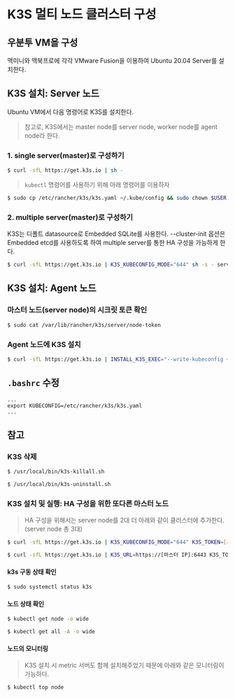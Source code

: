 # K3S 멀티 노드 클러스터 구성


## 우분투 VM을 구성
맥미니와 맥북프로에 각각 VMware Fusion을 이용하여 Ubuntu 20.04 Server를 설치한다.

## K3S 설치: Server 노드

Ubuntu VM에서 다음 명령어로 K3S를 설치한다.

> 참고로, K3S에서는 master node를 server node, worker node를 agent node라 한다.

### 1. single server(master)로 구성하기

```sh
$ curl -sfL https://get.k3s.io | sh -
```

> `kubectl` 명령어를 사용하기 위해 아래 명령어를 이용하자

```sh
$ sudo cp /etc/rancher/k3s/k3s.yaml ~/.kube/config && sudo chown $USER ~/.kube/config && sudo chmod 644 ~/.kube/config && export KUBECONFIG=~/.kube/config
```


### 2. multiple server(master)로 구성하기 
K3S는 디폴트 datasource로 Embedded SQLite를 사용한다. --cluster-init 옵션은 Embedded etcd를 사용하도록 하여 multiple server를 통한 HA 구성을 가능하게 한다.

```sh
$ curl -sfL https://get.k3s.io | K3S_KUBECONFIG_MODE="644" sh -s - server --cluster-init
```





## K3S 설치: Agent 노드

### 마스터 노드(server node)의 시크릿 토큰 확인
```sh
$ sudo cat /var/lib/rancher/k3s/server/node-token
``` 

### Agent 노드에 K3S 설치
```sh
$ curl -sfL https://get.k3s.io | INSTALL_K3S_EXEC="--write-kubeconfig ~/.kube/config --write-kubeconfig-mode 666 --tls-san [마스터 IP] --kube-apiserver-arg advertise-address=59.12.64.80" sh -
```


## `.bashrc` 수정

```
...
export KUBECONFIG=/etc/rancher/k3s/k3s.yaml
...
```

## 참고
### K3S 삭제
```sh
$ /usr/local/bin/k3s-killall.sh
```
```sh
$ /usr/local/bin/k3s-uninstall.sh
```




### K3S 설치 및 실행: HA 구성을 위한 또다른 마스터 노드

> HA 구성을 위해서는 server node를 2대 더 아래와 같이 클러스터에 추가한다. (server node 총 3대)

```sh
$ curl -sfL https://get.k3s.io | K3S_KUBECONFIG_MODE="644" K3S_TOKEN=[시크릿]] sh -s - server --server https://[마스터 IP]:6443
```

```sh
$ curl -sfL https://get.k3s.io | K3S_URL=https://[마스터 IP]:6443 K3S_TOKEN=[시크릿] sh -
```


#### k3s 구동 상태 확인
```sh
$ sudo systemctl status k3s
```

#### 노드 상태 확인
```sh
$ kubectl get node -o wide
```

```sh
$ kubectl get all -A -o wide
```

#### 노드의 모니터링

> K3S 설치 시 metric 서버도 함께 설치해주었기 때문에 아래와 같은 모니터링이 가능하다. 

```sh
$ kubectl top node
```
